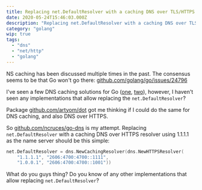 ```yaml
---
title: Replacing net.DefaultResolver with a caching DNS over TLS/HTTPS resolver
date: 2020-05-24T15:46:03.000Z
description: "Replacing net.DefaultResolver with a caching DNS over TLS/HTTPS resolver"
category: "golang"
wip: true
tags:
  - "dns"
  - "net/http"
  - "golang"
---
```

NS caching has been discussed multiple times in the past. The consensus seems to be that Go won't go there: [github.com/golang/go/issues/24796](https://github.com/golang/go/issues/24796)
 
I've seen a few DNS caching solutions for Go ([one](https://github.com/rs/dnscache), [two](https://github.com/mercari/go-dnscache)), however, I haven't seen any implementations that allow replacing the `net.DefaultResolver`?

Package [github.com/artyom/dot](https://github.com/artyom/dot) got me thinking if I could do the same for DNS caching, and also DNS over HTTPS.

So [github.com/ncruces/go-dns](https://godoc.org/github.com/ncruces/go-dns) is my attempt. Replacing `net.DefaultResolver` with a caching DNS over HTTPS resolver using 1.1.1.1 as the name server should be this simple:
```go
net.DefaultResolver = dns.NewCachingResolver(dns.NewHTTPSResolver(
	"1.1.1.1", "2606:4700:4700::1111",
	"1.0.0.1", "2606:4700:4700::1001"))
```
What do you guys thing? Do you know of any other implementations that allow replacing `net.DefaultResolver`?